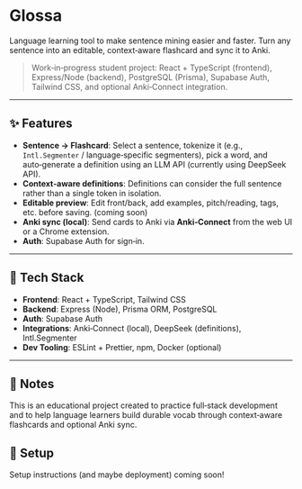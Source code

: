 # Glossa

Language learning tool to make sentence mining easier and faster. Turn any sentence into an editable, context‑aware flashcard and sync it to Anki.

> Work‑in‑progress student project: React + TypeScript (frontend), Express/Node (backend), PostgreSQL (Prisma), Supabase Auth, Tailwind CSS, and optional Anki‑Connect integration.

---

## ✨ Features

* **Sentence → Flashcard**: Select a sentence, tokenize it (e.g., `Intl.Segmenter` / language‑specific segmenters), pick a word, and auto‑generate a definition using an LLM API (currently using DeepSeek API).
* **Context‑aware definitions**: Definitions can consider the full sentence rather than a single token in isolation.
* **Editable preview**: Edit front/back, add examples, pitch/reading, tags, etc. before saving. (coming soon)
* **Anki sync (local)**: Send cards to Anki via **Anki‑Connect** from the web UI or a Chrome extension.
* **Auth**: Supabase Auth for sign‑in.
---

## 🧱 Tech Stack

* **Frontend**: React + TypeScript, Tailwind CSS
* **Backend**: Express (Node), Prisma ORM, PostgreSQL
* **Auth**: Supabase Auth
* **Integrations**: Anki‑Connect (local), DeepSeek (definitions), Intl.Segmenter
* **Dev Tooling**: ESLint + Prettier, npm, Docker (optional)

---

## 💬 Notes

This is an educational project created to practice full‑stack development and to help language learners build durable vocab through context‑aware flashcards and optional Anki sync.

## 🧩 Setup
Setup instructions (and maybe deployment) coming soon!

